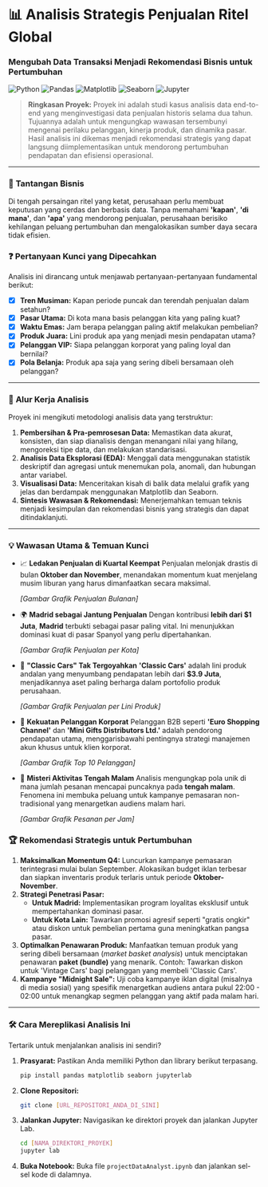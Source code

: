 # 📊 Analisis Strategis Penjualan Ritel Global

### Mengubah Data Transaksi Menjadi Rekomendasi Bisnis untuk Pertumbuhan

![Python](https://img.shields.io/badge/Python-3776AB?style=for-the-badge&logo=python&logoColor=white)
![Pandas](https://img.shields.io/badge/Pandas-2C2D72?style=for-the-badge&logo=pandas&logoColor=white)
![Matplotlib](https://img.shields.io/badge/Matplotlib-3B79DE?style=for-the-badge&logo=matplotlib&logoColor=white)
![Seaborn](https://img.shields.io/badge/Seaborn-4B8BBE?style=for-the-badge&logo=seaborn&logoColor=white)
![Jupyter](https://img.shields.io/badge/Jupyter-F37626?style=for-the-badge&logo=jupyter&logoColor=white)

> **Ringkasan Proyek:** Proyek ini adalah studi kasus analisis data end-to-end yang menginvestigasi data penjualan historis selama dua tahun. Tujuannya adalah untuk mengungkap wawasan tersembunyi mengenai perilaku pelanggan, kinerja produk, dan dinamika pasar. Hasil analisis ini dikemas menjadi rekomendasi strategis yang dapat langsung diimplementasikan untuk mendorong pertumbuhan pendapatan dan efisiensi operasional.

---

### 🎯 **Tantangan Bisnis**

Di tengah persaingan ritel yang ketat, perusahaan perlu membuat keputusan yang cerdas dan berbasis data. Tanpa memahami **'kapan'**, **'di mana'**, dan **'apa'** yang mendorong penjualan, perusahaan berisiko kehilangan peluang pertumbuhan dan mengalokasikan sumber daya secara tidak efisien.

### ❓ **Pertanyaan Kunci yang Dipecahkan**

Analisis ini dirancang untuk menjawab pertanyaan-pertanyaan fundamental berikut:

- [x] **Tren Musiman:** Kapan periode puncak dan terendah penjualan dalam setahun?
- [x] **Pasar Utama:** Di kota mana basis pelanggan kita yang paling kuat?
- [x] **Waktu Emas:** Jam berapa pelanggan paling aktif melakukan pembelian?
- [x] **Produk Juara:** Lini produk apa yang menjadi mesin pendapatan utama?
- [x] **Pelanggan VIP:** Siapa pelanggan korporat yang paling loyal dan bernilai?
- [x] **Pola Belanja:** Produk apa saja yang sering dibeli bersamaan oleh pelanggan?

---

### 🚀 **Alur Kerja Analisis**

Proyek ini mengikuti metodologi analisis data yang terstruktur:

1.  **Pembersihan & Pra-pemrosesan Data:** Memastikan data akurat, konsisten, dan siap dianalisis dengan menangani nilai yang hilang, mengoreksi tipe data, dan melakukan standarisasi.
2.  **Analisis Data Eksplorasi (EDA):** Menggali data menggunakan statistik deskriptif dan agregasi untuk menemukan pola, anomali, dan hubungan antar variabel.
3.  **Visualisasi Data:** Menceritakan kisah di balik data melalui grafik yang jelas dan berdampak menggunakan Matplotlib dan Seaborn.
4.  **Sintesis Wawasan & Rekomendasi:** Menerjemahkan temuan teknis menjadi kesimpulan dan rekomendasi bisnis yang strategis dan dapat ditindaklanjuti.

---

### 💡 **Wawasan Utama & Temuan Kunci**

* 📈 **Ledakan Penjualan di Kuartal Keempat**
    Penjualan melonjak drastis di bulan **Oktober dan November**, menandakan momentum kuat menjelang musim liburan yang harus dimanfaatkan secara maksimal.

    *[Gambar Grafik Penjualan Bulanan]*

* 🌍 **Madrid sebagai Jantung Penjualan**
    Dengan kontribusi **lebih dari $1 Juta**, **Madrid** terbukti sebagai pasar paling vital. Ini menunjukkan dominasi kuat di pasar Spanyol yang perlu dipertahankan.

    *[Gambar Grafik Penjualan per Kota]*

* 🚗 **"Classic Cars" Tak Tergoyahkan**
    **'Classic Cars'** adalah lini produk andalan yang menyumbang pendapatan lebih dari **$3.9 Juta**, menjadikannya aset paling berharga dalam portofolio produk perusahaan.

    *[Gambar Grafik Penjualan per Lini Produk]*

* 🏢 **Kekuatan Pelanggan Korporat**
    Pelanggan B2B seperti **'Euro Shopping Channel'** dan **'Mini Gifts Distributors Ltd.'** adalah pendorong pendapatan utama, menggarisbawahi pentingnya strategi manajemen akun khusus untuk klien korporat.

    *[Gambar Grafik Top 10 Pelanggan]*

* 🌙 **Misteri Aktivitas Tengah Malam**
    Analisis mengungkap pola unik di mana jumlah pesanan mencapai puncaknya pada **tengah malam**. Fenomena ini membuka peluang untuk kampanye pemasaran non-tradisional yang menargetkan audiens malam hari.

    *[Gambar Grafik Pesanan per Jam]*

### 🏆 **Rekomendasi Strategis untuk Pertumbuhan**

1.  **Maksimalkan Momentum Q4:** Luncurkan kampanye pemasaran terintegrasi mulai bulan September. Alokasikan budget iklan terbesar dan siapkan inventaris produk terlaris untuk periode **Oktober-November**.
2.  **Strategi Penetrasi Pasar:**
    * **Untuk Madrid:** Implementasikan program loyalitas eksklusif untuk mempertahankan dominasi pasar.
    * **Untuk Kota Lain:** Tawarkan promosi agresif seperti "gratis ongkir" atau diskon untuk pembelian pertama guna meningkatkan pangsa pasar.
3.  **Optimalkan Penawaran Produk:** Manfaatkan temuan produk yang sering dibeli bersamaan (*market basket analysis*) untuk menciptakan penawaran **paket (bundle)** yang menarik. Contoh: Tawarkan diskon untuk 'Vintage Cars' bagi pelanggan yang membeli 'Classic Cars'.
4.  **Kampanye "Midnight Sale":** Uji coba kampanye iklan digital (misalnya di media sosial) yang spesifik menargetkan audiens antara pukul 22:00 - 02:00 untuk menangkap segmen pelanggan yang aktif pada malam hari.

---

### 🛠️ **Cara Mereplikasi Analisis Ini**

Tertarik untuk menjalankan analisis ini sendiri?

1.  **Prasyarat:** Pastikan Anda memiliki Python dan library berikut terpasang.
    ```bash
    pip install pandas matplotlib seaborn jupyterlab
    ```
2.  **Clone Repositori:**
    ```bash
    git clone [URL_REPOSITORI_ANDA_DI_SINI]
    ```
3.  **Jalankan Jupyter:** Navigasikan ke direktori proyek dan jalankan Jupyter Lab.
    ```bash
    cd [NAMA_DIREKTORI_PROYEK]
    jupyter lab
    ```
4.  **Buka Notebook:** Buka file `projectDataAnalyst.ipynb` dan jalankan sel-sel kode di dalamnya.
